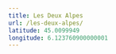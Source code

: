 ```yaml
---
title: Les Deux Alpes
url: /les-deux-alpes/
latitude: 45.0099949
longitude: 6.123760900000001
---
```

